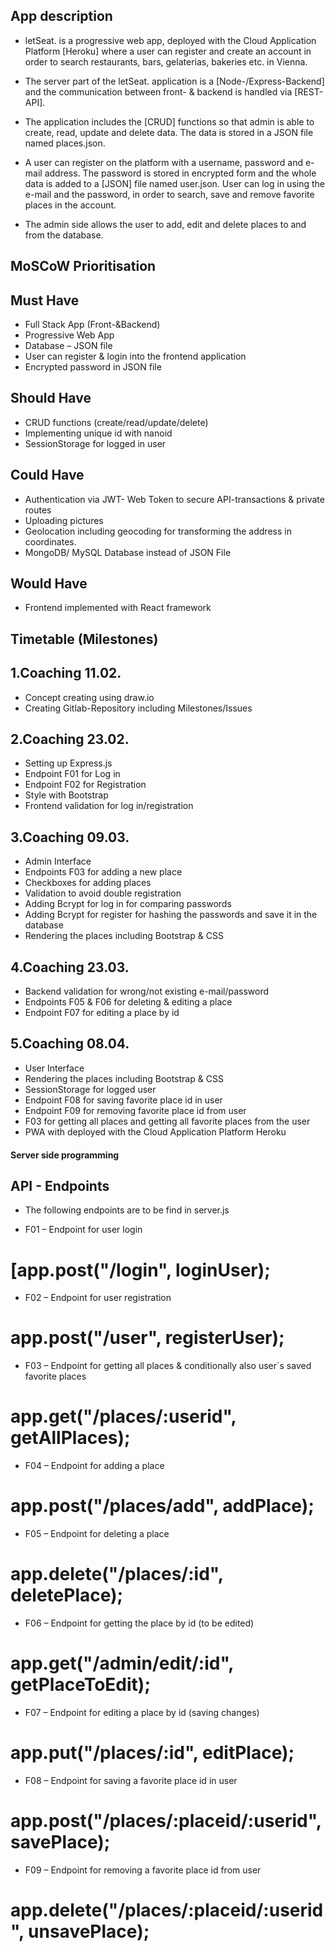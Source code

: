 ## App description

- letSeat. is a progressive web app, deployed with the Cloud Application Platform [Heroku] where a user can register and create an account in order to search restaurants, bars, gelaterias, bakeries etc. in Vienna.

- The server part of the letSeat. application is a [Node-/Express-Backend] and the communication between front- & backend is handled via [REST-API]. 

- The application includes the [CRUD] functions so that admin is able to create, read, update and delete data. The data is stored in a JSON file named places.json.

- A user can register on the platform with a username, password and e-mail address. The password is stored in encrypted form and the whole data is added to a [JSON] file named user.json. User can log in using the e-mail and the password, in order to search, save and remove favorite places in the account. 

- The admin side allows the user to add, edit and delete places to and from the database. 


## MoSCoW Prioritisation 

## Must Have
- Full Stack App (Front-&Backend)
- Progressive Web App 
- Database – JSON file
- User can register & login into the frontend application
- Encrypted password in JSON file

## Should Have
- CRUD functions (create/read/update/delete)
- Implementing unique id with nanoid
- SessionStorage for logged in user

## Could Have
- Authentication via JWT- Web Token to secure API-transactions & private routes
- Uploading pictures
- Geolocation including geocoding for transforming the address in coordinates.
- MongoDB/ MySQL Database instead of JSON File

## Would Have 
- Frontend implemented with React framework



## Timetable (Milestones)

## 1.Coaching 11.02.
- Concept creating using draw.io 
- Creating Gitlab-Repository including Milestones/Issues

## 2.Coaching 23.02.
- Setting up Express.js 
- Endpoint F01 for Log in 
- Endpoint F02 for Registration 
- Style with Bootstrap 
- Frontend validation for log in/registration


## 3.Coaching 09.03. 
- Admin Interface 
- Endpoints F03 for adding a new place 
- Checkboxes for adding places 
- Validation to avoid double registration 
- Adding Bcrypt for log in for comparing passwords 
- Adding Bcrypt for register for hashing the passwords and save it in the database
- Rendering the places including Bootstrap & CSS


## 4.Coaching 23.03.
- Backend validation for wrong/not existing e-mail/password
- Endpoints F05 & F06 for deleting & editing a place 
- Endpoint F07 for editing a place by id 

## 5.Coaching 08.04.
- User Interface 
- Rendering the places including Bootstrap & CSS
- SessionStorage for logged user
- Endpoint F08 for saving favorite place id in user
- Endpoint F09 for removing favorite place id from user 
- F03 for getting all places and getting all favorite places from the user 
- PWA with deployed with the Cloud Application Platform Heroku


#### Server side programming 

## API - Endpoints 
- The following endpoints are to be find in server.js

* F01 – Endpoint for user login
 # [app.post("/login", loginUser);

* F02 – Endpoint for user registration
# app.post("/user", registerUser);

* F03 – Endpoint for getting all places & conditionally also user´s saved favorite places
# app.get("/places/:userid", getAllPlaces);

* F04 – Endpoint for adding a place
#  app.post("/places/add", addPlace);

* F05 – Endpoint for deleting a place
# app.delete("/places/:id", deletePlace);
 
* F06 – Endpoint for getting the place by id (to be edited)
# app.get("/admin/edit/:id", getPlaceToEdit);

* F07 – Endpoint for editing a place by id (saving changes)
# app.put("/places/:id", editPlace);

* F08 – Endpoint for saving a favorite place id in user
# app.post("/places/:placeid/:userid", savePlace);

* F09 – Endpoint for removing a favorite place id from user 
# app.delete("/places/:placeid/:userid", unsavePlace);